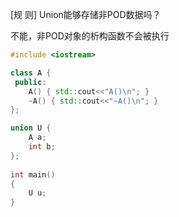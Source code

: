 [规 则] Union能够存储非POD数据吗？

不能，非POD对象的析构函数不会被执行

```cpp
#include <iostream>

class A {
 public:
    A() { std::cout<<"A()\n"; }
    ~A() { std::cout<<"~A()\n"; }
};

union U {
    A a;
    int b;
};
 
int main()
{
    U u;
}
``` 